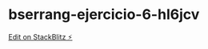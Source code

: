 # bserrang-ejercicio-6-hl6jcv

[Edit on StackBlitz ⚡️](https://stackblitz.com/edit/bserrang-ejercicio-6-hl6jcv)